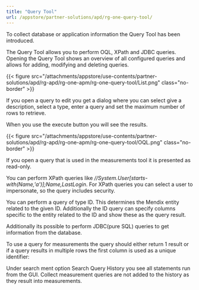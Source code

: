 ```yaml
---
title: "Query Tool"
url: /appstore/partner-solutions/apd/rg-one-query-tool/
---
```

To collect database or application information the Query Tool has been introduced.

The Query Tool allows you to perform OQL, XPath and JDBC queries. Opening the Query Tool shows an overview of all configured queries and allows for adding, modifying and deleting queries.

{{< figure src="/attachments/appstore/use-contents/partner-solutions/apd/rg-apd/rg-one-apm/rg-one-query-tool/List.png" class="no-border" >}}

If you open a query to edit you get a dialog where you can select give a description, select a type, enter a query and set the maximum number of rows to retrieve.

When you use the execute button you will see the results.

{{< figure src="/attachments/appstore/use-contents/partner-solutions/apd/rg-apd/rg-one-apm/rg-one-query-tool/OQL.png" class="no-border" >}}                       

If you open a query that is used in the measurements tool it is presented as read-only.

You can perform XPath queries like *//System.User[starts-with(Name,'a')];Name,LastLogin*. For XPath queries you can select a user to impersonate, so the query includes security.

You can perform a query of type ID. This determines the Mendix entity related to the given ID.
Additionally the ID query can specify columns specific to the entity related to the ID and show these as the query result.

Additionally its possible to perform JDBC(pure SQL) queries to get information from the database.

To use a query for measurements the query should either return 1 result or if a query results in multiple rows the first column is used as a unique identifier:

Under search ment option Search Query History you see all statements run from the GUI. Collect measurement queries are not added to the history as they result into measurements.
